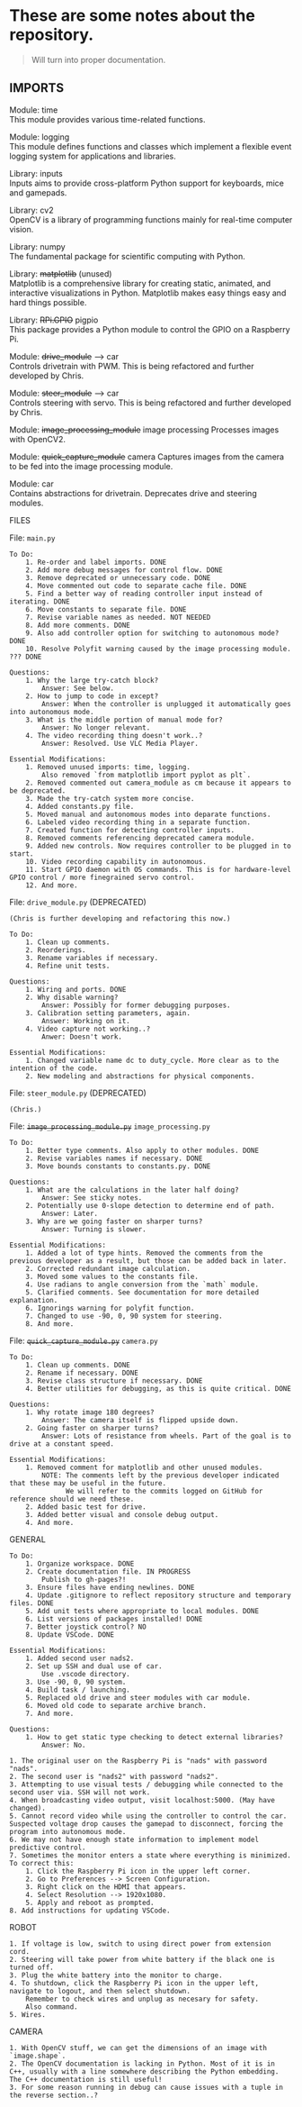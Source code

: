 # These are some notes about the repository.
> Will turn into proper documentation.

## IMPORTS

Module: time  
	This module provides various time-related functions.

Module: logging  
	This module defines functions and classes which implement a flexible event logging system for applications and libraries.

Library: inputs  
	Inputs aims to provide cross-platform Python support for keyboards, mice and gamepads.

Library: cv2  
	OpenCV is a library of programming functions mainly for real-time computer vision.

Library: numpy  
	The fundamental package for scientific computing with Python.

Library: ~~matplotlib~~ (unused)  
	Matplotlib is a comprehensive library for creating static, animated, and interactive visualizations in Python. Matplotlib makes easy things easy and hard things possible.

Library: ~~RPi.GPIO~~ pigpio  
	This package provides a Python module to control the GPIO on a Raspberry Pi.

Module: ~~drive_module~~ --> car  
	Controls drivetrain with PWM.
	This is being refactored and further developed by Chris.

Module: ~~steer_module~~ --> car  
	Controls steering with servo.
	This is being refactored and further developed by Chris.

Module: ~~image_processing_module~~ image processing
	Processes images with OpenCV2.

Module: ~~quick_capture_module~~ camera
	Captures images from the camera to be fed into the image processing module.

Module: car  
	Contains abstractions for drivetrain. Deprecates drive and steering modules.

FILES

File: `main.py`
	
	To Do:
		1. Re-order and label imports. DONE
		2. Add more debug messages for control flow. DONE
		3. Remove deprecated or unnecessary code. DONE
		4. Move commented out code to separate cache file. DONE
		5. Find a better way of reading controller input instead of iterating. DONE
		6. Move constants to separate file. DONE
		7. Revise variable names as needed. NOT NEEDED
		8. Add more comments. DONE
		9. Also add controller option for switching to autonomous mode? DONE
		10. Resolve Polyfit warning caused by the image processing module. ??? DONE

	Questions:
		1. Why the large try-catch block?
			Answer: See below.
		2. How to jump to code in except?
			Answer: When the controller is unplugged it automatically goes into autonomous mode.
		3. What is the middle portion of manual mode for?
			Answer: No longer relevant.
		4. The video recording thing doesn't work..?
			Answer: Resolved. Use VLC Media Player.

	Essential Modifications:
		1. Removed unused imports: time, logging.
			Also removed `from matplotlib import pyplot as plt`.
		2. Removed commented out camera_module as cm because it appears to be deprecated.
		3. Made the try-catch system more concise.
		4. Added constants.py file.
		5. Moved manual and autonomous modes into deparate functions.
		6. Labeled video recording thing in a separate function.
		7. Created function for detecting controller inputs.
		8. Removed comments referencing deprecated camera module.
		9. Added new controls. Now requires controller to be plugged in to start.
		10. Video recording capability in autonomous.
		11. Start GPIO daemon with OS commands. This is for hardware-level GPIO control / more finegrained servo control.
		12. And more.

File: `drive_module.py` (DEPRECATED)

	(Chris is further developing and refactoring this now.)

	To Do:
		1. Clean up comments.
		2. Reorderings.
		3. Rename variables if necessary.
		4. Refine unit tests.

	Questions:
		1. Wiring and ports. DONE
		2. Why disable warning?
			Answer: Possibly for former debugging purposes.
		3. Calibration setting parameters, again.
			Answer: Working on it.
		4. Video capture not working..?
			Anwer: Doesn't work.

	Essential Modifications:
		1. Changed variable name dc to duty_cycle. More clear as to the intention of the code.
		2. New modeling and abstractions for physical components.

File: `steer_module.py` (DEPRECATED)

	(Chris.)

File: ~~`image_processing_module.py`~~ `image_processing.py`

	To Do:
		1. Better type comments. Also apply to other modules. DONE
		2. Revise variables names if necessary. DONE
		3. Move bounds constants to constants.py. DONE

	Questions:
		1. What are the calculations in the later half doing?
			Answer: See sticky notes.
		2. Potentially use 0-slope detection to determine end of path.
			Answer: Later.
		3. Why are we going faster on sharper turns?
			Answer: Turning is slower.

	Essential Modifications:
		1. Added a lot of type hints. Removed the comments from the previous developer as a result, but those can be added back in later.
		2. Corrected redundant image calculation.
		3. Moved some values to the constants file.
		4. Use radians to angle conversion from the `math` module.
		5. Clarified comments. See documentation for more detailed explanation.
		6. Ignorings warning for polyfit function.
		7. Changed to use -90, 0, 90 system for steering.
		8. And more.

File: ~~`quick_capture_module.py`~~ `camera.py`

	To Do:
		1. Clean up comments. DONE
		2. Rename if necessary. DONE
		3. Revise class structure if necessary. DONE
		4. Better utilities for debugging, as this is quite critical. DONE

	Questions:
		1. Why rotate image 180 degrees?
			Answer: The camera itself is flipped upside down.
		2. Going faster on sharper turns?
			Answer: Lots of resistance from wheels. Part of the goal is to drive at a constant speed.

	Essential Modifications:
		1. Removed comment for matplotlib and other unused modules.
			NOTE: The comments left by the previous developer indicated that these may be useful in the future.
			      We will refer to the commits logged on GitHub for reference should we need these.
		2. Added basic test for drive.
		3. Added better visual and console debug output.
		4. And more.

GENERAL

	To Do:
		1. Organize workspace. DONE
		2. Create documentation file. IN PROGRESS
			Publish to gh-pages?!
		3. Ensure files have ending newlines. DONE
		4. Update .gitignore to reflect repository structure and temporary files. DONE
		5. Add unit tests where appropriate to local modules. DONE
		6. List versions of packages installed! DONE
		7. Better joystick control? NO
		8. Update VSCode. DONE

	Essential Modifications:
		1. Added second user nads2.
		2. Set up SSH and dual use of car.
			Use .vscode directory.
		3. Use -90, 0, 90 system.
		4. Build task / launching.
		5. Replaced old drive and steer modules with car module.
		6. Moved old code to separate archive branch.
		7. And more.

	Questions:
		1. How to get static type checking to detect external libraries?
			Answer: No.

	1. The original user on the Raspberry Pi is "nads" with password "nads".
	2. The second user is "nads2" with password "nads2".
	3. Attempting to use visual tests / debugging while connected to the second user via. SSH will not work.
	4. When broadcasting video output, visit localhost:5000. (May have changed).
	5. Cannot record video while using the controller to control the car. Suspected voltage drop causes the gamepad to disconnect, forcing the program into autonomous mode.
	6. We may not have enough state information to implement model predictive control.
	7. Sometimes the monitor enters a state where everything is minimized. To correct this:
		1. Click the Raspberry Pi icon in the upper left corner.
		2. Go to Preferences --> Screen Configuration.
		3. Right click on the HDMI that appears.
		4. Select Resolution --> 1920x1080.
		5. Apply and reboot as prompted.
	8. Add instructions for updating VSCode.

ROBOT

	1. If voltage is low, switch to using direct power from extension cord.
	2. Steering will take power from white battery if the black one is turned off.
	3. Plug the white battery into the monitor to charge.
	4. To shutdown, click the Raspberry Pi icon in the upper left, navigate to logout, and then select shutdown.
		Remember to check wires and unplug as necesary for safety.
		Also command.
	5. Wires.

CAMERA

	1. With OpenCV stuff, we can get the dimensions of an image with `image.shape`.
	2. The OpenCV documentation is lacking in Python. Most of it is in C++, usually with a line somewhere describing the Python embedding. The C++ documentation is still useful!
	3. For some reason running in debug can cause issues with a tuple in the reverse section..?
